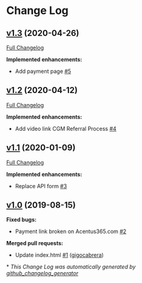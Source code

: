 # Change Log

## [v1.3](https://github.com/acentus/acentus-website-dev/tree/v1.3) (2020-04-26)
[Full Changelog](https://github.com/acentus/acentus-website-dev/compare/v1.2...v1.3)

**Implemented enhancements:**

- Add payment page [\#5](https://github.com/acentus/acentus-website-dev/issues/5)

## [v1.2](https://github.com/acentus/acentus-website-dev/tree/v1.2) (2020-04-12)
[Full Changelog](https://github.com/acentus/acentus-website-dev/compare/v1.1...v1.2)

**Implemented enhancements:**

- Add video link CGM Referral Process [\#4](https://github.com/acentus/acentus-website-dev/issues/4)

## [v1.1](https://github.com/acentus/acentus-website-dev/tree/v1.1) (2020-01-09)
[Full Changelog](https://github.com/acentus/acentus-website-dev/compare/v1.0...v1.1)

**Implemented enhancements:**

- Replace API form  [\#3](https://github.com/acentus/acentus-website-dev/issues/3)

## [v1.0](https://github.com/acentus/acentus-website-dev/tree/v1.0) (2019-08-15)
**Fixed bugs:**

- Payment link broken on Acentus365.com [\#2](https://github.com/acentus/acentus-website-dev/issues/2)

**Merged pull requests:**

- Update index.html [\#1](https://github.com/acentus/acentus-website-dev/pull/1) ([gigocabrera](https://github.com/gigocabrera))



\* *This Change Log was automatically generated by [github_changelog_generator](https://github.com/skywinder/Github-Changelog-Generator)*